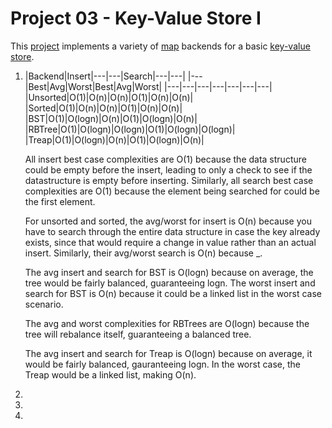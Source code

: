 Project 03 - Key-Value Store I
==============================

This [project] implements a variety of [map] backends for a basic [key-value
store].

[project]:          https://www3.nd.edu/~pbui/teaching/cse.30331.fa16/project03.html
[map]:              https://en.wikipedia.org/wiki/Associative_array
[key-value store]:  https://en.wikipedia.org/wiki/Key-value_database



1. |Backend|Insert|---|---|Search|---|---|
|---|Best|Avg|Worst|Best|Avg|Worst|
|---|---|---|---|---|---|---|
|Unsorted|O(1)|O(n)|O(n)|O(1)|O(n)|O(n)|
|Sorted|O(1)|O(n)|O(n)|O(1)|O(n)|O(n)|
|BST|O(1)|O(logn)|O(n)|O(1)|O(logn)|O(n)|
|RBTree|O(1)|O(logn)|O(logn)|O(1)|O(logn)|O(logn)|
|Treap|O(1)|O(logn)|O(n)|O(1)|O(logn)|O(n)|



    All insert best case complexities are O(1) because the data structure could be empty before the insert, leading to only a check to see if the datastructure is empty before inserting. Similarly, all search best case complexities are O(1) because the element being searched for could be the first element.

    For unsorted and sorted, the avg/worst for insert is O(n) because you have to search through the entire data structure in case the key already exists, since that would require a change in value rather than an actual insert. Similarly, their avg/worst search is O(n) because _.
    
    The avg insert and search for BST is O(logn) because on average, the tree would be fairly balanced, guaranteeing logn. The worst insert and search for BST is O(n) because it could be a linked list in the worst case scenario.

    The avg and worst complexities for RBTrees are O(logn) because the tree will rebalance itself, guaranteeing a balanced tree.

    The avg insert and search for Treap is O(logn) because on average, it would be fairly balanced, gauranteeing logn. In the worst case, the Treap would be a linked list, making O(n).


2. 


3.


4.
